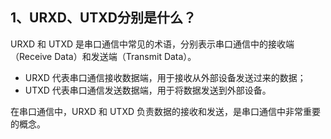 ## 1、URXD、UTXD分别是什么？

URXD 和 UTXD 是串口通信中常见的术语，分别表示串口通信中的接收端（Receive Data）和发送端（Transmit Data）。

- URXD 代表串口通信接收数据端，用于接收从外部设备发送过来的数据；
- UTXD 代表串口通信发送数据端，用于将数据发送到外部设备。

在串口通信中，URXD 和 UTXD 负责数据的接收和发送，是串口通信中非常重要的概念。

